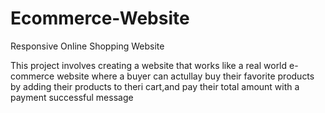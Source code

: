 # Ecommerce-Website
Responsive Online Shopping Website

This project involves creating a website that works like a real world e-commerce website where a buyer can actullay buy their favorite products by adding their products to theri cart,and pay their total amount with a payment successful message

